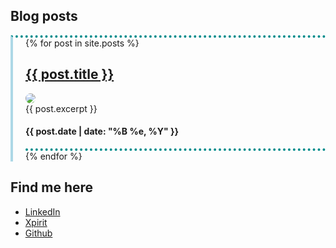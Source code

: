 <!-- <head>
{% if site.google_analytics and jekyll.environment == 'production' %}
{% include analytics.html %}
{% endif %}
</head> -->

<style>
  .blue-border {border-left:solid 4px lightblue; padding-left:20px; border-top:dotted 4px darkcyan;}
</style>

<style>
[class$="post"] {
  border-bottom:dotted 4px darkcyan;
}

img {
  max-width: 30%;
  border-radius: 50%;
}
</style>

## Blog posts

<div class="blue-border">
  {% for post in site.posts %}
    <article class="post">
      <h1>
        <a href="{{ site.baseurl }}{{ post.url }}">{{ post.title }}</a>
      </h1>
      <picture>
        <img src="{{ site.baseurl }}/images/{{ post.image }}">
      </picture>
      <div class="entry">
        {{ post.excerpt }}
      </div>
      <h4>
        <p class="post_date">{{ post.date | date: "%B %e, %Y" }}</p>
      </h4>
    </article>
  {% endfor %}
</div>

## Find me here 
- [LinkedIn](https://www.linkedin.com/in/casper-dijkstra-30661897/)
- [Xpirit](https://xpirit.com/casper)
- [Github](https://github.com/cdijkstra)